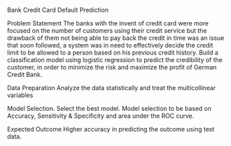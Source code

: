 Bank Credit Card Default Prediction

Problem Statement
The banks with the invent of credit card were more focused on the number of
customers using their credit service but the drawback of them not being able to pay
back the credit in time was an issue that soon followed, a system was in need to
effectively decide the credit limit to be allowed to a person based on his previous
credit history.
Build a classification model using logistic regression to predict the credibility of the
customer, in order to minimize the risk and maximize the profit of German Credit
Bank.


Data Preparation
Analyze the data statistically and treat the multicollinear variables


Model Selection.
Select the best model. Model selection to be based on Accuracy, Sensitivity &
Specificity and area under the ROC curve.


Expected Outcome
Higher accuracy in predicting the outcome using test data.
